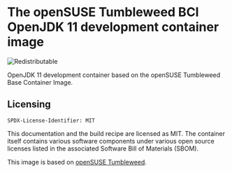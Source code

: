 # The openSUSE Tumbleweed BCI OpenJDK 11 development container image
![Redistributable](https://img.shields.io/badge/Redistributable-Yes-green)

OpenJDK 11 development container based on the openSUSE Tumbleweed Base Container Image.

## Licensing

`SPDX-License-Identifier: MIT`

This documentation and the build recipe are licensed as MIT.
The container itself contains various software components under various open source licenses listed in the associated
Software Bill of Materials (SBOM).

This image is based on [openSUSE Tumbleweed](https://get.opensuse.org/tumbleweed/).
